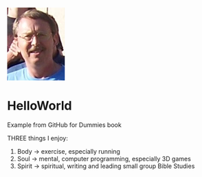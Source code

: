 ![headshot](chris2008.jpg)

# HelloWorld
Example from GitHub for Dummies book

THREE things I enjoy:
1. Body -> exercise, especially running
2. Soul -> mental, computer programming, especially 3D games
3. Spirit -> spiritual, writing and leading small group Bible Studies

